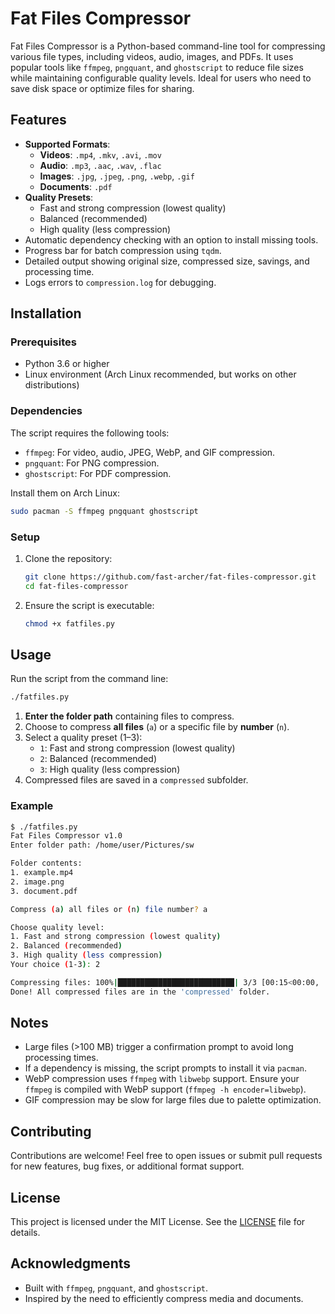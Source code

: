 # Fat Files Compressor

Fat Files Compressor is a Python-based command-line tool for compressing various file types, including videos, audio, images, and PDFs. It uses popular tools like `ffmpeg`, `pngquant`, and `ghostscript` to reduce file sizes while maintaining configurable quality levels. Ideal for users who need to save disk space or optimize files for sharing.

## Features
- **Supported Formats**:
  - **Videos**: `.mp4`, `.mkv`, `.avi`, `.mov`
  - **Audio**: `.mp3`, `.aac`, `.wav`, `.flac`
  - **Images**: `.jpg`, `.jpeg`, `.png`, `.webp`, `.gif`
  - **Documents**: `.pdf`
- **Quality Presets**:
  - Fast and strong compression (lowest quality)
  - Balanced (recommended)
  - High quality (less compression)
- Automatic dependency checking with an option to install missing tools.
- Progress bar for batch compression using `tqdm`.
- Detailed output showing original size, compressed size, savings, and processing time.
- Logs errors to `compression.log` for debugging.

## Installation

### Prerequisites
- Python 3.6 or higher
- Linux environment (Arch Linux recommended, but works on other distributions)

### Dependencies
The script requires the following tools:
- `ffmpeg`: For video, audio, JPEG, WebP, and GIF compression.
- `pngquant`: For PNG compression.
- `ghostscript`: For PDF compression.

Install them on Arch Linux:
```bash
sudo pacman -S ffmpeg pngquant ghostscript
```

### Setup
1. Clone the repository:
   ```bash
   git clone https://github.com/fast-archer/fat-files-compressor.git
   cd fat-files-compressor
   ```
2. Ensure the script is executable:
   ```bash
   chmod +x fatfiles.py
   ```

## Usage
Run the script from the command line:
```bash
./fatfiles.py
```

1. **Enter the folder path** containing files to compress.
2. Choose to compress **all files** (`a`) or a specific file by **number** (`n`).
3. Select a quality preset (1–3):
   - `1`: Fast and strong compression (lowest quality)
   - `2`: Balanced (recommended)
   - `3`: High quality (less compression)
4. Compressed files are saved in a `compressed` subfolder.

### Example
```bash
$ ./fatfiles.py
Fat Files Compressor v1.0
Enter folder path: /home/user/Pictures/sw

Folder contents:
1. example.mp4
2. image.png
3. document.pdf

Compress (a) all files or (n) file number? a

Choose quality level:
1. Fast and strong compression (lowest quality)
2. Balanced (recommended)
3. High quality (less compression)
Your choice (1-3): 2

Compressing files: 100%|██████████████████████████| 3/3 [00:15<00:00,  5.00s/it]
Done! All compressed files are in the 'compressed' folder.
```

## Notes
- Large files (>100 MB) trigger a confirmation prompt to avoid long processing times.
- If a dependency is missing, the script prompts to install it via `pacman`.
- WebP compression uses `ffmpeg` with `libwebp` support. Ensure your `ffmpeg` is compiled with WebP support (`ffmpeg -h encoder=libwebp`).
- GIF compression may be slow for large files due to palette optimization.

## Contributing
Contributions are welcome! Feel free to open issues or submit pull requests for new features, bug fixes, or additional format support.

## License
This project is licensed under the MIT License. See the [LICENSE](LICENSE) file for details.

## Acknowledgments
- Built with `ffmpeg`, `pngquant`, and `ghostscript`.
- Inspired by the need to efficiently compress media and documents.
